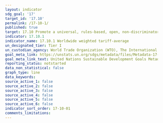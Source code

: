 ```yaml
---
layout: indicator
sdg_goal: '17'
target_id: '17.10'
permalink: /17-10-1/
published: true
target: 17.10 Promote a universal, rules-based, open, non‑discriminatory and equitable multilateral trading system under the World Trade Organization, including through the conclusion of negotiations under its Doha Development Agenda
indicator: 17.10.1
indicator_name: 17.10.1 Worldwide weighted tariff-average
un_designated_tier: Tier I
un_custodian_agency: World Trade Organization (WTO), The International Trade Centre (ITC), United Nations Conference on Trade and Development (UNCTAD)
goal_meta_link: https://unstats.un.org/sdgs/metadata/files/Metadata-17-10-01.pdf
goal_meta_link_text: United Nations Sustainable Development Goals Metadata (PDF 210 KB)
reporting_status: notstarted
data_non_statistical: false
graph_type: line
data_keywords:  
source_active_1: false
source_active_2: false
source_active_3: false
source_active_4: false
source_active_5: false
source_active_6: false
indicator_sort_order: 17-10-01
comments_limitations: 
---
```


